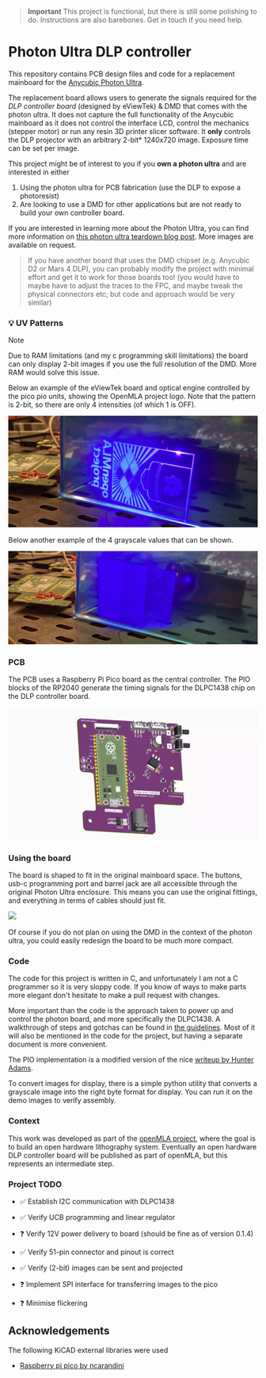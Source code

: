 > **Important**
> This project is functional, but there is still some polishing to do. Instructions are also barebones. Get in touch if you need help.

# Photon Ultra DLP controller

This repository contains PCB design files and code for a replacement mainboard for the [Anycubic Photon Ultra](https://www.anycubic.com/pages/anycubic-photon-ultra). 

The replacement board allows users to generate the signals required for the *DLP controller board* (designed by eViewTek) & DMD that comes with the photon ultra. It does not capture the full functionality of the Anycubic mainboard as it does not control the interface LCD, control the mechanics (stepper motor) or run any resin 3D printer slicer software. It **only** controls the DLP projector with an arbitrary 2-bit* 1240x720 image. Exposure time can be set per image.

This project might be of interest to you if you **own a photon ultra** and are interested in either

1. Using the photon ultra for PCB fabrication (use the DLP to expose a photoresist)
2. Are looking to use a DMD for other applications but are not ready to build your own controller board.

If you are interested in learning more about the Photon Ultra, you can find more information on [this photon ultra teardown blog post](https://nemoandrea.github.io/blog/Anycubic_DLP_teardown/). More images are available on request.

> If you have another board that uses the DMD chipset (e.g. Anycubic D2 or Mars 4 DLP), you can probably modify the project with minimal effort and get it to work for those boards too! (you would have to maybe have to adjust the traces to the FPC, and maybe tweak the physical connectors etc; but code and approach would be very similar)

### 💡 UV Patterns

> [!NOTE]  
> Due to RAM limitations (and my c programming skill limitations) the board can only display 2-bit images if you use the full resolution of the DMD. More RAM would solve this issue.


Below an example of the eViewTek board and optical engine controlled by the pico pio units, showing the OpenMLA project logo. Note that the pattern is 2-bit, so there are only 4 intensities (of which 1 is OFF).

![image of projected UV light showing the logo of the openMLA project. The pattern is 2-bit.](media/2-bit-uv-pattern.jpg)

Below another example of the 4 grayscale values that can be shown.

![](media/2-bit-uv-pattern_gradient.jpg)

### PCB

The PCB uses a Raspberry Pi Pico board as the central controller. The PIO blocks of the RP2040 generate the timing signals for the DLPC1438 chip on the DLP controller board.

![](media/board_spinaround.webp)

### Using the board

The board is shaped to fit in the original mainboard space. The buttons, usb-c programming port and barrel jack are all accessible through the original Photon Ultra enclosure. This means you can use the original fittings, and everything in terms of cables should just fit.

![](media/board_in_photon_ultra_enclosure.PNG)

Of course if you do not plan on using the DMD in the context of the photon ultra, you could easily redesign the board to be much more compact.

### Code

The code for this project is written in C, and unfortunately I am not a C programmer so it is very sloppy code. If you know of ways to make parts more elegant don't hesitate to make a pull request with changes.

More important than the code is the approach taken to power up and control the photon board, and more specifically the DLPC1438. A walkthrough of steps and gotchas can be found in [the guidelines](Guidelines.md). Most of it will also be mentioned in the code for the project, but having a separate document is more convenient.

The PIO implementation is a modified version of the nice [writeup by Hunter Adams](https://vanhunteradams.com/Pico/VGA/VGA.html#Code-organization).

To convert images for display, there is a simple python utility that converts a grayscale image into the right byte format for display. You can run it on the demo images to verify assembly.

### Context

This work was developed as part of the [openMLA project](https://github.com/openMLA), where the goal is to build an open hardware lithography system. Eventually an open hardware DLP controller board will be published as part of openMLA, but this represents an intermediate step. 

### Project TODO

* ✅ Establish I2C communication with DLPC1438 

* ✅ Verify UCB programming and linear regulator

* ❓ Verify 12V power delivery to board (should be fine as of version 0.1.4)

* ✅ Verify 51-pin connector and pinout is correct

* ✅ Verify (2-bit) images can be sent and projected

* ❓ Implement SPI interface for transferring images to the pico

* ❓ Minimise flickering

  

## Acknowledgements

The following KiCAD external libraries were used

* [Raspberry pi pico by ncarandini](https://github.com/ncarandini/KiCad-RP-Pico)
